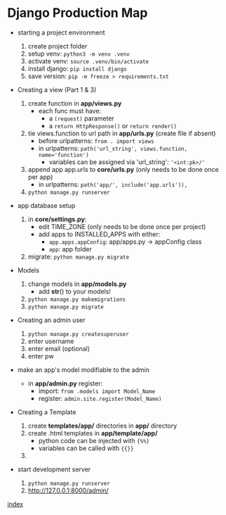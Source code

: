 # Django Production Map

* starting a project environment
    1. create project folder
    2. setup venv: `python3 -m venv .venv`
    3. activate venv: `source .venv/bin/activate`
    4. install django: `pip install django`
    5. save version: `pip -m freeze > requirements.txt`

* Creating a view (Part 1 & 3)
    1. create function in **app/views.py**
        - each func must have:
            * a `(request)` parameter
            * a `return HttpResponse()` or `return render()`
    2. tie views.function to url path in **app/urls.py** (create file if absent)
        - before urlpatterns: `from . import views`
        - in urlpatterns: `path('url_string', views.function, name='function')`
            * variables can be assigned via 'url_string': `'<int:pk>/'`
    3. append app app.urls to **core/urls.py** (only needs to be done once per app)
        - in urlpatterns: `path('app/', include('app.urls')),`
    4. `python manage.py runserver`

* app database setup
    1. in **core/settings.py**:
        * edit TIME_ZONE (only needs to be done once per project)
        * add apps to INSTALLED_APPS with either:
            - `app.apps.appConfig`: app/apps.py -> appConfig class
            - `app`: app folder
    2. migrate: `python manage.py migrate`

* Models
    1. change models in **app/models.py**
        - add __str__() to your models!
    2. `python manage.py makemigrations`
    3. `python manage.py migrate`

* Creating an admin user
    1. `python manage.py createsuperuser`
    2. enter username
    3. enter email (optional)
    4. enter pw

* make an app's model modifiable to the admin
    - in **app/admin.py** register:
        * import: `from .models import Model_Name`
        * register: `admin.site.register(Model_Name)`


* Creating a Template
    1. create **templates/app/** directories in **app/** directory
    2. create .html templates in **app/template/app/**
        - python code can be injected with `{%%}`
        - variables can be called with `{{}}`
    3. 





















* start development server
    1. `python manage.py runserver`
    2. http://127.0.0.1:8000/admin/

[index](index.md)
